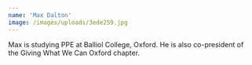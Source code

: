 ```yaml
---
name: 'Max Dalton'
image: /images/uploads/3ede259.jpg
---
```

Max is studying PPE at Balliol College, Oxford. He is also co-president of the Giving What We Can Oxford chapter.